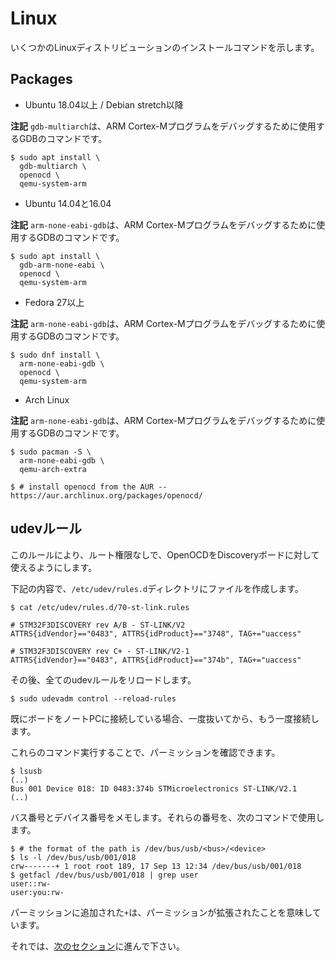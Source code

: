 # Linux

<!-- Here are the installation commands for a few Linux distributions. -->

いくつかのLinuxディストリビューションのインストールコマンドを示します。

## Packages

<!-- - Ubuntu 18.04 or newer / Debian stretch or newer -->

- Ubuntu 18.04以上 / Debian stretch以降

<!-- 
> **NOTE** `gdb-multiarch` is the GDB command you'll use to debug your ARM
> Cortex-M programs
 -->

**注記** `gdb-multiarch`は、ARM Cortex-Mプログラムをデバッグするために使用するGDBのコマンドです。

<!-- Debian stretch -->
<!-- GDB 7.12 -->
<!-- OpenOCD 0.9.0 -->
<!-- QEMU 2.8.1 -->

<!-- Ubuntu 18.04 -->
<!-- GDB 8.1 -->
<!-- OpenOCD 0.10.0 -->
<!-- QEMU 2.11.1 -->

``` console
$ sudo apt install \
  gdb-multiarch \
  openocd \
  qemu-system-arm
```

<!-- - Ubuntu 14.04 and 16.04 -->

- Ubuntu 14.04と16.04

<!-- 
> **NOTE** `arm-none-eabi-gdb` is the GDB command you'll use to debug your ARM
> Cortex-M programs
 -->

**注記** `arm-none-eabi-gdb`は、ARM Cortex-Mプログラムをデバッグするために使用するGDBのコマンドです。

<!-- Ubuntu 14.04 -->
<!-- GDB 7.6 (!) -->
<!-- OpenOCD 0.7.0 (?) -->
<!-- QEMU 2.0.0 (?) -->

``` console
$ sudo apt install \
  gdb-arm-none-eabi \
  openocd \
  qemu-system-arm
```

<!-- - Fedora 27 or newer -->

- Fedora 27以上

<!-- 
> **NOTE** `arm-none-eabi-gdb` is the GDB command you'll use to debug your ARM
> Cortex-M programs
 -->

**注記** `arm-none-eabi-gdb`は、ARM Cortex-Mプログラムをデバッグするために使用するGDBのコマンドです。

<!-- Fedora 27 -->
<!-- GDB 7.6 (!) -->
<!-- OpenOCD 0.10.0 -->
<!-- QEMU 2.10.2 -->

``` console
$ sudo dnf install \
  arm-none-eabi-gdb \
  openocd \
  qemu-system-arm
```

- Arch Linux

<!-- 
> **NOTE** `arm-none-eabi-gdb` is the GDB command you'll use to debug ARM
> Cortex-M programs
 -->

**注記** `arm-none-eabi-gdb`は、ARM Cortex-Mプログラムをデバッグするために使用するGDBのコマンドです。

``` console
$ sudo pacman -S \
  arm-none-eabi-gdb \
  qemu-arch-extra

$ # install openocd from the AUR -- https://aur.archlinux.org/packages/openocd/
```

<!-- ## udev rules -->

## udevルール

<!-- This rule lets you use OpenOCD with the Discovery board without root privilege. -->

このルールにより、ルート権限なしで、OpenOCDをDiscoveryボードに対して使えるようにします。

<!-- Create this file in `/etc/udev/rules.d` with the contents shown below. -->

下記の内容で、`/etc/udev/rules.d`ディレクトリにファイルを作成します。

``` console
$ cat /etc/udev/rules.d/70-st-link.rules
```

``` text
# STM32F3DISCOVERY rev A/B - ST-LINK/V2
ATTRS{idVendor}=="0483", ATTRS{idProduct}=="3748", TAG+="uaccess"

# STM32F3DISCOVERY rev C+ - ST-LINK/V2-1
ATTRS{idVendor}=="0483", ATTRS{idProduct}=="374b", TAG+="uaccess"
```

<!-- Then reload all the udev rules with: -->

その後、全てのudevルールをリロードします。

``` console
$ sudo udevadm control --reload-rules
```

<!-- If you had the board plugged to your laptop, unplug it and then plug it again. -->

既にボードをノートPCに接続している場合、一度抜いてから、もう一度接続します。

<!-- You can check the permissions by running these commands: -->

これらのコマンド実行することで、パーミッションを確認できます。

``` console
$ lsusb
(..)
Bus 001 Device 018: ID 0483:374b STMicroelectronics ST-LINK/V2.1
(..)
```
<!-- 
Take note of the bus and device numbers. Use those numbers in the following
command:
 -->

バス番号とデバイス番号をメモします。それらの番号を、次のコマンドで使用します。

``` console
$ # the format of the path is /dev/bus/usb/<bus>/<device>
$ ls -l /dev/bus/usb/001/018
crw-------+ 1 root root 189, 17 Sep 13 12:34 /dev/bus/usb/001/018
$ getfacl /dev/bus/usb/001/018 | grep user
user::rw-
user:you:rw-
```

<!-- 
The `+` appended to permissions indicates the existence of an extended
permission. The `getfacl` command tells the user `you` can make use of
this device.
 -->

パーミッションに追加された`+`は、パーミッションが拡張されたことを意味しています。

<!-- Now, go to the [next section]. -->

それでは、[次のセクション]に進んで下さい。

<!-- [next section]: verify.md -->

[次のセクション]: verify.md
